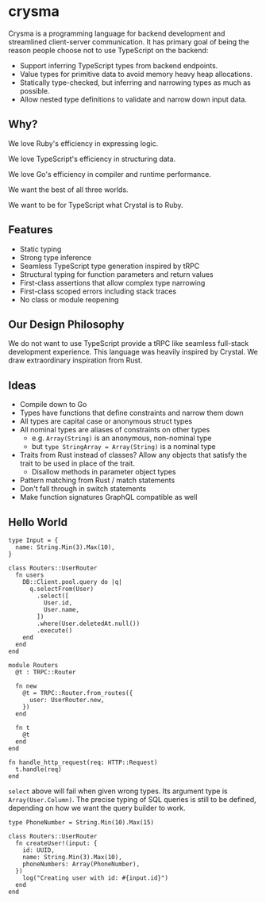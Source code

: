 # crysma

Crysma is a programming language for backend development and streamlined client-server communication. It has primary goal of being the reason people choose not to use TypeScript on the backend:

- Support inferring TypeScript types from backend endpoints.
- Value types for primitive data to avoid memory heavy heap allocations.
- Statically type-checked, but inferring and narrowing types as much as possible.
- Allow nested type definitions to validate and narrow down input data.

## Why?

We love Ruby's efficiency in expressing logic.

We love TypeScript's efficiency in structuring data.

We love Go's efficiency in compiler and runtime performance.

We want the best of all three worlds.

We want to be for TypeScript what Crystal is to Ruby.

## Features

- Static typing
- Strong type inference
- Seamless TypeScript type generation inspired by tRPC
- Structural typing for function parameters and return values
- First-class assertions that allow complex type narrowing
- First-class scoped errors including stack traces
- No class or module reopening

## Our Design Philosophy

We do not want to use TypeScript provide a tRPC like seamless full-stack development experience. This language was heavily inspired by Crystal.
We draw extraordinary inspiration from Rust.

## Ideas

- Compile down to Go
- Types have functions that define constraints and narrow them down
- All types are capital case or anonymous struct types
- All nominal types are aliases of constraints on other types
  - e.g. `Array(String)` is an anonymous, non-nominal type
  - but `type StringArray = Array(String)` is a nominal type
- Traits from Rust instead of classes? Allow any objects that satisfy the trait to be used in place of the trait.
  - Disallow methods in parameter object types
- Pattern matching from Rust / match statements
- Don't fall through in switch statements
- Make function signatures GraphQL compatible as well

## Hello World

```cr
type Input = {
  name: String.Min(3).Max(10),
}

class Routers::UserRouter
  fn users
    DB::Client.pool.query do |q|
      q.selectFrom(User)
        .select([
          User.id,
          User.name,
        ])
        .where(User.deletedAt.null())
        .execute()
    end
  end
end

module Routers
  @t : TRPC::Router

  fn new
    @t = TRPC::Router.from_routes({
      user: UserRouter.new,
    })
  end

  fn t
    @t
  end
end

fn handle_http_request(req: HTTP::Request)
  t.handle(req)
end
```

`select` above will fail when given wrong types. Its argument type is `Array(User.Column)`. The precise typing of SQL queries is still to be defined, depending on how we want the query builder to work.

```cr
type PhoneNumber = String.Min(10).Max(15)

class Routers::UserRouter
  fn createUser!(input: {
    id: UUID,
    name: String.Min(3).Max(10),
    phoneNumbers: Array(PhoneNumber),
  })
    log("Creating user with id: #{input.id}")
  end
end
```
